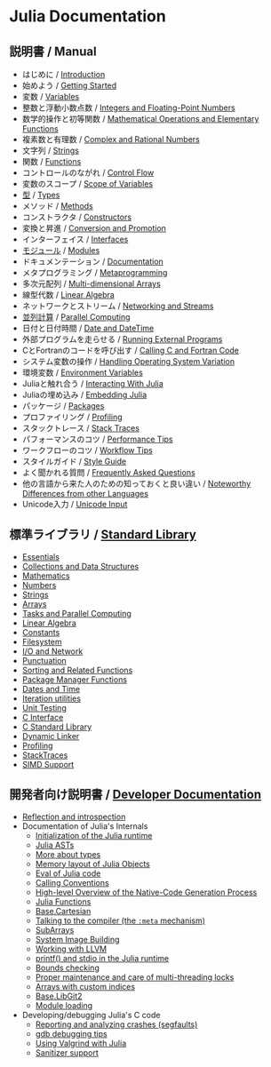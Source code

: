 # Julia Documentation

## 説明書 / Manual

-   はじめに / [Introduction](https://docs.julialang.org/en/release-0.6/manual/introduction/#man-introduction-1)
-   始めよう / [Getting Started](https://docs.julialang.org/en/release-0.6/manual/getting-started/#Getting-Started-1)
-   変数 / [Variables](https://docs.julialang.org/en/release-0.6/manual/variables/#Variables-1)
-   整数と浮動小数点数 / [Integers and Floating-Point Numbers](https://docs.julialang.org/en/release-0.6/manual/integers-and-floating-point-numbers/#Integers-and-Floating-Point-Numbers-1)
-   数学的操作と初等関数 / [Mathematical Operations and Elementary Functions](https://docs.julialang.org/en/release-0.6/manual/mathematical-operations/#Mathematical-Operations-and-Elementary-Functions-1)
-   複素数と有理数 / [Complex and Rational Numbers](https://docs.julialang.org/en/release-0.6/manual/complex-and-rational-numbers/#Complex-and-Rational-Numbers-1)
-   文字列 / [Strings](https://docs.julialang.org/en/release-0.6/manual/strings/#man-strings-1)
-   関数 / [Functions](https://docs.julialang.org/en/release-0.6/manual/functions/#man-functions-1)
-   コントロールのながれ / [Control Flow](https://docs.julialang.org/en/release-0.6/manual/control-flow/#Control-Flow-1)
-   変数のスコープ / [Scope of Variables](https://docs.julialang.org/en/release-0.6/manual/variables-and-scoping/#scope-of-variables-1)
-   [型](./manual/types.md) / [Types](https://docs.julialang.org/en/release-0.6/manual/types/#man-types-1)
-   メソッド / [Methods](https://docs.julialang.org/en/release-0.6/manual/methods/#Methods-1)
-   コンストラクタ / [Constructors](https://docs.julialang.org/en/release-0.6/manual/constructors/#man-constructors-1)
-   変換と昇進 / [Conversion and Promotion](https://docs.julialang.org/en/release-0.6/manual/conversion-and-promotion/#conversion-and-promotion-1)
-   インターフェイス / [Interfaces](https://docs.julialang.org/en/release-0.6/manual/interfaces/#Interfaces-1)
-   [モジュール](./manual/modules.md) / [Modules](https://docs.julialang.org/en/release-0.6/manual/modules/#modules-1)
-   ドキュメンテーション / [Documentation](https://docs.julialang.org/en/release-0.6/manual/documentation/#Documentation-1)
-   メタプログラミング / [Metaprogramming](https://docs.julialang.org/en/release-0.6/manual/metaprogramming/#Metaprogramming-1)
-   多次元配列 / [Multi-dimensional Arrays](https://docs.julialang.org/en/release-0.6/manual/arrays/#man-multi-dim-arrays-1)
-   線型代数 / [Linear Algebra](https://docs.julialang.org/en/release-0.6/stdlib/linalg/#Linear-Algebra-1)
-   ネットワークとストリーム / [Networking and Streams](https://docs.julialang.org/en/release-0.6/manual/networking-and-streams/#Networking-and-Streams-1)
-   [並列計算](./manual/parallel_computing.md) / [Parallel Computing](https://docs.julialang.org/en/release-0.6/manual/parallel-computing/#Parallel-Computing-1)
-   日付と日付時間 / [Date and DateTime](https://docs.julialang.org/en/release-0.6/manual/dates/#Date-and-DateTime-1)
-   外部プログラムを走らせる / [Running External Programs](https://docs.julialang.org/en/release-0.6/manual/running-external-programs/#Running-External-Programs-1)
-   CとFortranのコードを呼び出す / [Calling C and Fortran Code](https://docs.julialang.org/en/release-0.6/manual/calling-c-and-fortran-code/#Calling-C-and-Fortran-Code-1)
-   システム変数の操作 / [Handling Operating System Variation](https://docs.julialang.org/en/release-0.6/manual/handling-operating-system-variation/#Handling-Operating-System-Variation-1)
-   環境変数 / [Environment Variables](https://docs.julialang.org/en/release-0.6/manual/environment-variables/#Environment-Variables-1)
-   Juliaと触れ合う / [Interacting With Julia](https://docs.julialang.org/en/release-0.6/manual/interacting-with-julia/#Interacting-With-Julia-1)
-   Juliaの埋め込み / [Embedding Julia](https://docs.julialang.org/en/release-0.6/manual/embedding/#Embedding-Julia-1)
-   パッケージ / [Packages](https://docs.julialang.org/en/release-0.6/manual/packages/#Packages-1)
-   プロファイリング / [Profiling](https://docs.julialang.org/en/release-0.6/manual/profile/#Profiling-1)
-   スタックトレース / [Stack Traces](https://docs.julialang.org/en/release-0.6/manual/stacktraces/#Stack-Traces-1)
-   パフォーマンスのコツ / [Performance Tips](https://docs.julialang.org/en/release-0.6/manual/performance-tips/#man-performance-tips-1)
-   ワークフローのコツ / [Workflow Tips](https://docs.julialang.org/en/release-0.6/manual/workflow-tips/#man-workflow-tips-1)
-   スタイルガイド / [Style Guide](https://docs.julialang.org/en/release-0.6/manual/style-guide/#Style-Guide-1)
-   よく聞かれる質問 / [Frequently Asked Questions](https://docs.julialang.org/en/release-0.6/manual/faq/#Frequently-Asked-Questions-1)
-   他の言語から来た人のための知っておくと良い違い / [Noteworthy Differences from other Languages](https://docs.julialang.org/en/release-0.6/manual/noteworthy-differences/#Noteworthy-Differences-from-other-Languages-1)
-   Unicode入力 / [Unicode Input](https://docs.julialang.org/en/release-0.6/manual/unicode-input/#Unicode-Input-1)

## 標準ライブラリ / [Standard Library](https://docs.julialang.org/en/release-0.6/#Standard-Library-1)

-   [Essentials](https://docs.julialang.org/en/release-0.6/stdlib/base/#Essentials-1)
-   [Collections and Data Structures](https://docs.julialang.org/en/release-0.6/stdlib/collections/#Collections-and-Data-Structures-1)
-   [Mathematics](https://docs.julialang.org/en/release-0.6/stdlib/math/#Mathematics-1)
-   [Numbers](https://docs.julialang.org/en/release-0.6/stdlib/numbers/#lib-numbers-1)
-   [Strings](https://docs.julialang.org/en/release-0.6/stdlib/strings/#lib-strings-1)
-   [Arrays](https://docs.julialang.org/en/release-0.6/stdlib/arrays/#lib-arrays-1)
-   [Tasks and Parallel Computing](https://docs.julialang.org/en/release-0.6/stdlib/parallel/#Tasks-and-Parallel-Computing-1)
-   [Linear Algebra](https://docs.julialang.org/en/release-0.6/stdlib/linalg/#Linear-Algebra-1)
-   [Constants](https://docs.julialang.org/en/release-0.6/stdlib/constants/#lib-constants-1)
-   [Filesystem](https://docs.julialang.org/en/release-0.6/stdlib/file/#Filesystem-1)
-   [I/O and Network](https://docs.julialang.org/en/release-0.6/stdlib/io-network/#I/O-and-Network-1)
-   [Punctuation](https://docs.julialang.org/en/release-0.6/stdlib/punctuation/#Punctuation-1)
-   [Sorting and Related Functions](https://docs.julialang.org/en/release-0.6/stdlib/sort/#Sorting-and-Related-Functions-1)
-   [Package Manager Functions](https://docs.julialang.org/en/release-0.6/stdlib/pkg/#Package-Manager-Functions-1)
-   [Dates and Time](https://docs.julialang.org/en/release-0.6/stdlib/dates/#stdlib-dates-1)
-   [Iteration utilities](https://docs.julialang.org/en/release-0.6/stdlib/iterators/#Iteration-utilities-1)
-   [Unit Testing](https://docs.julialang.org/en/release-0.6/stdlib/test/#Unit-Testing-1)
-   [C Interface](https://docs.julialang.org/en/release-0.6/stdlib/c/#C-Interface-1)
-   [C Standard Library](https://docs.julialang.org/en/release-0.6/stdlib/libc/#C-Standard-Library-1)
-   [Dynamic Linker](https://docs.julialang.org/en/release-0.6/stdlib/libdl/#Dynamic-Linker-1)
-   [Profiling](https://docs.julialang.org/en/release-0.6/stdlib/profile/#lib-profiling-1)
-   [StackTraces](https://docs.julialang.org/en/release-0.6/stdlib/stacktraces/#StackTraces-1)
-   [SIMD Support](https://docs.julialang.org/en/release-0.6/stdlib/simd-types/#SIMD-Support-1)

## 開発者向け説明書 / [Developer Documentation](https://docs.julialang.org/en/release-0.6/#Developer-Documentation-1)

-   [Reflection and introspection](https://docs.julialang.org/en/release-0.6/devdocs/reflection/#Reflection-and-introspection-1)
-   Documentation of Julia's Internals
    -   [Initialization of the Julia runtime](https://docs.julialang.org/en/release-0.6/devdocs/init/#Initialization-of-the-Julia-runtime-1)
    -   [Julia ASTs](https://docs.julialang.org/en/release-0.6/devdocs/ast/#Julia-ASTs-1)
    -   [More about types](https://docs.julialang.org/en/release-0.6/devdocs/types/#More-about-types-1)
    -   [Memory layout of Julia Objects](https://docs.julialang.org/en/release-0.6/devdocs/object/#Memory-layout-of-Julia-Objects-1)
    -   [Eval of Julia code](https://docs.julialang.org/en/release-0.6/devdocs/eval/#Eval-of-Julia-code-1)
    -   [Calling Conventions](https://docs.julialang.org/en/release-0.6/devdocs/callconv/#Calling-Conventions-1)
    -   [High-level Overview of the Native-Code Generation Process](https://docs.julialang.org/en/release-0.6/devdocs/compiler/#High-level-Overview-of-the-Native-Code-Generation-Process-1)
    -   [Julia Functions](https://docs.julialang.org/en/release-0.6/devdocs/functions/#Julia-Functions-1)
    -   [Base.Cartesian](https://docs.julialang.org/en/release-0.6/devdocs/cartesian/#Base.Cartesian-1)
    -   [Talking to the compiler (the `:meta` mechanism)](https://docs.julialang.org/en/release-0.6/devdocs/meta/#Talking-to-the-compiler-(the-:meta-mechanism)-1)
    -   [SubArrays](https://docs.julialang.org/en/release-0.6/devdocs/subarrays/#SubArrays-1)
    -   [System Image Building](https://docs.julialang.org/en/release-0.6/devdocs/sysimg/#System-Image-Building-1)
    -   [Working with LLVM](https://docs.julialang.org/en/release-0.6/devdocs/llvm/#Working-with-LLVM-1)
    -   [printf() and stdio in the Julia runtime](https://docs.julialang.org/en/release-0.6/devdocs/stdio/#printf()-and-stdio-in-the-Julia-runtime-1)
    -   [Bounds checking](https://docs.julialang.org/en/release-0.6/devdocs/boundscheck/#Bounds-checking-1)
    -   [Proper maintenance and care of multi-threading locks](https://docs.julialang.org/en/release-0.6/devdocs/locks/#Proper-maintenance-and-care-of-multi-threading-locks-1)
    -   [Arrays with custom indices](https://docs.julialang.org/en/release-0.6/devdocs/offset-arrays/#Arrays-with-custom-indices-1)
    -   [Base.LibGit2](https://docs.julialang.org/en/release-0.6/devdocs/libgit2/#Base.LibGit2-1)
    -   [Module loading](https://docs.julialang.org/en/release-0.6/devdocs/require/#Module-loading-1)
-   Developing/debugging Julia's C code
    -   [Reporting and analyzing crashes (segfaults)](https://docs.julialang.org/en/release-0.6/devdocs/backtraces/#Reporting-and-analyzing-crashes-(segfaults)-1)
    -   [gdb debugging tips](https://docs.julialang.org/en/release-0.6/devdocs/debuggingtips/#gdb-debugging-tips-1)
    -   [Using Valgrind with Julia](https://docs.julialang.org/en/release-0.6/devdocs/valgrind/#Using-Valgrind-with-Julia-1)
    -   [Sanitizer support](https://docs.julialang.org/en/release-0.6/devdocs/sanitizers/#Sanitizer-support-1)